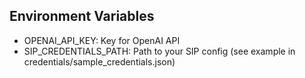 ## Environment Variables
- OPENAI_API_KEY: Key for OpenAI API
- SIP_CREDENTIALS_PATH: Path to your SIP config (see example in credentials/sample_credentials.json)